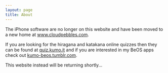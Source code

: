 ```yaml
---
layout: page
title: About
---
```


The iPhone software are no longer on this website and have been moved to a new home at <a href="http://www.cloudpebbles.com">www.cloudpebbles.com</a>.

If you are looking for the hiragana and katakana online quizzes then they can be found at <a href="http://quiz.kumo.it">quiz.kumo.it</a> and if you are interested in my BeOS apps check out <a href="http://kumo-beos.tumblr.com">kumo-beos.tumblr.com</a>.

This website instead will be returning shortly...
